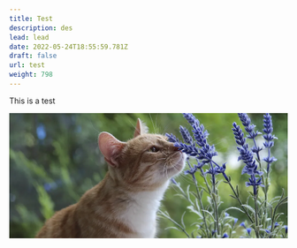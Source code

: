 ```yaml
---
title: Test
description: des
lead: lead
date: 2022-05-24T18:55:59.781Z
draft: false
url: test
weight: 798
---
```

This is a test



![cat](cznmcy1wcml2yxrll3jhd3bpegvsx2ltywdlcy93zwjzaxrlx2nvbnrlbnqvbhivzmw0mta0ntgzmde4mc1pbwfnzs1rchfrmnh1by5qcgc.webp "this is a cat title")
